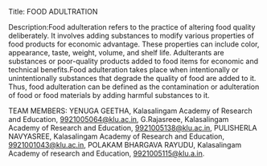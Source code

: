 Title: FOOD ADULTRATION

Description:Food adulteration refers to the practice of altering food quality deliberately. It involves adding substances to modify various properties of food products for economic advantage. These properties can include color, appearance, taste, weight, volume, and shelf life. Adulterants are substances or poor-quality products added to food items for economic and technical benefits.Food adulteration takes place when intentionally or unintentionally substances that degrade the quality of food are added to it. Thus, food adulteration can be defined as the contamination or adulteration of food or food materials by adding harmful substances to it.

TEAM MEMBERS: YENUGA GEETHA, Kalasalingam Academy of Research and Education, 9921005064@klu.ac.in, G.Rajasreee, Kalasalingam Academy of Research and Education, 9921005138@klu.ac.in, PULISHERLA NAVYASREE, Kalasalingam Academy of Research and Education, 9921001043@klu.ac.in, POLAKAM BHARGAVA RAYUDU, Kalasalingam Academy of research and Education, 9921005115@klu.a.in.
